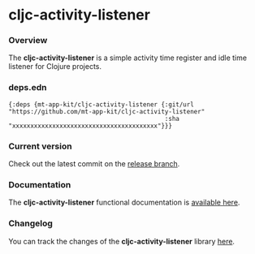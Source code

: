 
# cljc-activity-listener

### Overview

The <strong>cljc-activity-listener</strong> is a simple activity time register and idle time listener for Clojure projects.

### deps.edn

```
{:deps {mt-app-kit/cljc-activity-listener {:git/url "https://github.com/mt-app-kit/cljc-activity-listener"
                                           :sha     "xxxxxxxxxxxxxxxxxxxxxxxxxxxxxxxxxxxxxxxx"}}}
```

### Current version

Check out the latest commit on the [release branch](https://github.com/mt-app-kit/cljc-activity-listener/tree/release).

### Documentation

The <strong>cljc-activity-listener</strong> functional documentation is [available here](https://mt-app-kit.github.io/cljc-activity-listener).

### Changelog

You can track the changes of the <strong>cljc-activity-listener</strong> library [here](CHANGES.md).
